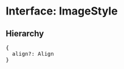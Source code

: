 # Interface: ImageStyle

## Hierarchy

<Hierarchy
  :extend="{name: 'UINodeStyle', link: './ui-node-style'}"
/>

<pre>
{
  align?: <Ref to="../enums/align">Align</Ref>
}
</pre>
